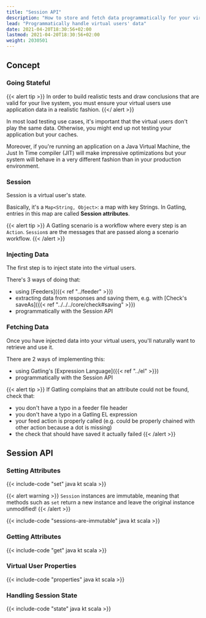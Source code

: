 ```yaml
---
title: "Session API"
description: "How to store and fetch data programmatically for your virtual users' Session, typically when using functions."
lead: "Programmatically handle virtual users' data"
date: 2021-04-20T18:30:56+02:00
lastmod: 2021-04-20T18:30:56+02:00
weight: 2030501
---
```


## Concept

### Going Stateful

{{< alert tip >}}
In order to build realistic tests and draw conclusions that are valid for your live system, you must ensure your virtual users use application data in a realistic fashion.
{{</ alert >}}

In most load testing use cases, it's important that the virtual users don't play the same data.
Otherwise, you might end up not testing your application but your caches.

Moreover, if you're running an application on a Java Virtual Machine, the Just In Time compiler (JIT) will make impressive optimizations but your system will behave in a very different fashion than in your production environment.

### Session

Session is a virtual user's state.

Basically, it's a `Map<String, Object>`: a map with key Strings.
In Gatling, entries in this map are called **Session attributes**.

{{< alert tip >}}
A Gatling scenario is a workflow where every step is an `Action`.
`Session`s are the messages that are passed along a scenario workflow.
{{< /alert >}}

### Injecting Data

The first step is to inject state into the virtual users.

There's 3 ways of doing that:

* using [Feeders]({{< ref "../feeder" >}})
* extracting data from responses and saving them, e.g. with [Check's saveAs]({{< ref "../../../core/check#saving" >}})
* programmatically with the Session API

### Fetching Data

Once you have injected data into your virtual users, you'll naturally want to retrieve and use it.

There are 2 ways of implementing this:

* using Gatling's [Expression Language]({{< ref "../el" >}})
* programmatically with the Session API

{{< alert tip >}}
If Gatling complains that an attribute could not be found, check that:
* you don't have a typo in a feeder file header
* you don't have a typo in a Gatling EL expression
* your feed action is properly called (e.g. could be properly chained with other action because a dot is missing)
* the check that should have saved it actually failed
{{< /alert >}}

## Session API

### Setting Attributes

{{< include-code "set" java kt scala >}}

{{< alert warning >}}
`Session` instances are immutable, meaning that methods such as `set` return a new instance and leave the original instance unmodified!
{{< /alert >}}

{{< include-code "sessions-are-immutable" java kt scala >}}

### Getting Attributes

{{< include-code "get" java kt scala >}}

### Virtual User Properties

{{< include-code "properties" java kt scala >}}

### Handling Session State

{{< include-code "state" java kt scala >}}
